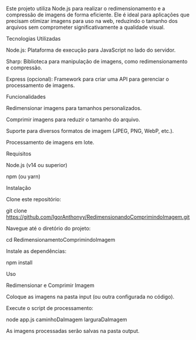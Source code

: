 Este projeto utiliza Node.js para realizar o redimensionamento e a compressão de imagens de forma eficiente. Ele é ideal para aplicações que precisam otimizar imagens para uso na web, reduzindo o tamanho dos arquivos sem comprometer significativamente a qualidade visual.

Tecnologias Utilizadas

Node.js: Plataforma de execução para JavaScript no lado do servidor.

Sharp: Biblioteca para manipulação de imagens, como redimensionamento e compressão.

Express (opcional): Framework para criar uma API para gerenciar o processamento de imagens.

Funcionalidades

Redimensionar imagens para tamanhos personalizados.

Comprimir imagens para reduzir o tamanho do arquivo.

Suporte para diversos formatos de imagem (JPEG, PNG, WebP, etc.).

Processamento de imagens em lote.

Requisitos

Node.js (v14 ou superior)

npm (ou yarn)

Instalação

Clone este repositório:

git clone https://github.com/IgorAnthonyy/RedimensionandoComprimindoImagem.git

Navegue até o diretório do projeto:

cd RedimensionamentoComprimindoImagem

Instale as dependências:

npm install

Uso

Redimensionar e Comprimir Imagem

Coloque as imagens na pasta input (ou outra configurada no código).

Execute o script de processamento:

node app.js caminhoDaImagem larguraDaImagem

As imagens processadas serão salvas na pasta output.
